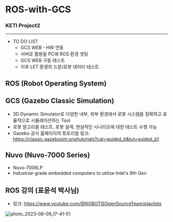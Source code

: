 # ROS-with-GCS
### KETI Project2
---
+ TO DO LIST
  + GCS WEB - HW 연동
  + 서버로 활용될 PC에 ROS 환경 셋팅
  + GCS WEB 구동 테스트
  + 이후 LET 환경의 드론/로봇 데이터 테스트

## ROS (Robot Operating System)

## GCS (Gazebo Classic Simulation)
+ 3D Dynamic Simulator로 다양한 내부, 외부 환경에서 로봇 시스템을 정확하고 효율적으로 시뮬레이션하는 Tool
+ 로봇 알고리즘 테스트, 로봇 설계, 현실적인 시나리오에 대한 테스트 수행 가능
+ Gazebo 공식 홈페이지의 튜토리얼 링크: https://classic.gazebosim.org/tutorials?cat=guided_b&tut=guided_b1

## Nuvo (Nuvo-7000 Series)
+ Nuvo-7006LP
+ Industrial-grade embedded computers to utilize Intel's 8th Gen

## ROS 강의 (표윤석 박사님)
+ 링크: https://www.youtube.com/@ROBOTISOpenSourceTeam/playlists

![photo_2023-08-09_17-41-51](https://github.com/chaewonS/ROS-with-GCS/assets/81732426/438886f1-1a1d-40a8-ab02-aee739161b4a)
